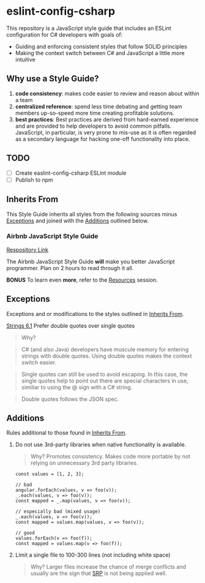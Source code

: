 # eslint-config-csharp

This repository is a JavaScript style guide that includes an ESLint
configuration for C# developers with goals of:

* Guiding and enforcing consistent styles that follow SOLID principles
* Making the context switch between C# and JavaScript a little more
intuitive

## Why use a Style Guide?

1. **code consistency**: makes code easier to review and reason about within
a team
1. **centralized reference**: spend less time debating and getting
team members up-so-speed more time creating profitable solutions.
1. **best practices**: Best practices are derived from hard-earned
 experience and are provided to help developers to avoid common
 pitfalls. JavaScript, in particular, is very
 prone to mis-use as it is often regarded as a secondary language for
 hacking one-off functionality into place.

## TODO

- [ ] Create easlint-config-csharp ESLint module
- [ ] Publish to npm

## <a name="inherits-from"></a>Inherits From

This Style Guide inherits all styles from the following sources minus
[Exceptions](#exceptions) and joined with the
[Additions](#additions) outlined below.

### Airbnb JavaScript Style Guide

[Respository Link](https://github.com/airbnb/javascript)

The Airbnb JavaScript Style Guide **will** make you better
JavaScript programmer.  Plan on 2 hours to read through it all.

**BONUS** To learn even **more**, refer to the
[Resources](https://github.com/airbnb/javascript#resources) session.


## <a name="exceptions"></a>Exceptions

Exceptions and or modifications to the styles outlined in
[Inherits From](#inherits-from).

[Strings 6.1](https://github.com/airbnb/javascript#strings--quotes)
Prefer double quotes over single quotes

> Why?

> C# (and also Java) developers have muscule memory for entering
    strings with double quotes.  Using double quotes makes
    the context switch easier.
    
> Single quotes can still be used
    to avoid escaping. In this case, the single quotes help to point
    out there are special characters in use, similiar to using the
    @ sign with a C# string.
    
> Double quotes follows the JSON spec.

## <a name="additions"></a>Additions

Rules additional to those found in [Inherits From](#inherits-from).

1. Do not use 3rd-party libraries when native functionality is available.

    > Why? 
    > Promotes consistency.
    > Makes code more portable by not relying on unnecessary 3rd party
    > libraries.

    ```
    const values = [1, 2, 3];

    // bad
    angular.forEach(values, v => foo(v));
    _.each(values, v => foo(v));
    const mapped = _.map(values, v => foo(v));

    // especially bad (mixed usage)
    _.each(values, v => foo(v));
    const mapped = values.map(values, v => foo(v));

    // good
    values.forEach(v => foo(f));
    const mapped = values.map(v => foo(f));
    ```

2. Limit a single file to 100-300 lines (not including white space)

    > Why? 
    > Larger files increase the chance of merge
    conflicts and usually are the sign that
    [SRP](https://en.wikipedia.org/wiki/Single_responsibility_principle)
    is not being applied well.
